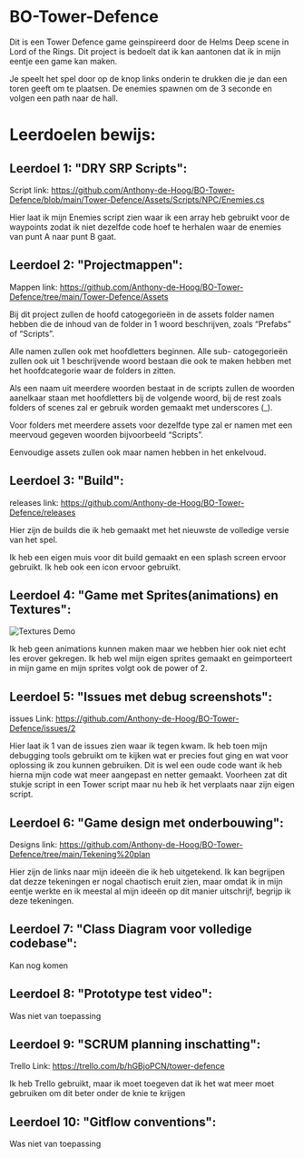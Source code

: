 # BO-Tower-Defence

Dit is een Tower Defence game geinspireerd door de Helms Deep scene in Lord of the Rings. Dit project is bedoelt dat ik kan aantonen dat ik in mijn eentje een game kan maken. 

Je speelt het spel door op de knop links onderin te drukken die je dan een toren geeft om te plaatsen. De enemies spawnen om de 3 seconde en volgen een path naar de hall. 

# Leerdoelen bewijs:

## Leerdoel 1: "DRY SRP Scripts":

Script link: https://github.com/Anthony-de-Hoog/BO-Tower-Defence/blob/main/Tower-Defence/Assets/Scripts/NPC/Enemies.cs

Hier laat ik mijn Enemies script zien waar ik een array heb gebruikt voor de waypoints zodat ik niet dezelfde code hoef te herhalen waar de enemies van punt A naar punt B gaat.

## Leerdoel 2: "Projectmappen":

Mappen link: https://github.com/Anthony-de-Hoog/BO-Tower-Defence/tree/main/Tower-Defence/Assets

Bij dit project zullen de hoofd catogegorieën in de assets folder namen hebben die de inhoud van de folder in 1 woord beschrijven, zoals “Prefabs” of “Scripts”.

Alle namen zullen ook met hoofdletters beginnen. 
Alle sub- catogegorieën zullen ook uit 1 beschrijvende woord bestaan die ook te maken hebben met het hoofdcategorie waar de folders in zitten.

Als een naam uit meerdere woorden bestaat in de scripts zullen de woorden aanelkaar staan met hoofdletters bij de volgende woord, bij de rest zoals folders of scenes zal er gebruik worden gemaakt met underscores (_).

Voor folders met meerdere assets voor dezelfde type zal er namen met een meervoud gegeven woorden bijvoorbeeld “Scripts”.

Eenvoudige assets zullen ook maar namen hebben in het enkelvoud.


## Leerdoel 3: "Build":

releases link: https://github.com/Anthony-de-Hoog/BO-Tower-Defence/releases

Hier zijn de builds die ik heb gemaakt met het nieuwste de volledige versie van het spel.

Ik heb een eigen muis voor dit build gemaakt en een splash screen ervoor gebruikt. Ik heb ook een icon ervoor gebruikt.

## Leerdoel 4: "Game met Sprites(animations) en Textures":

![Textures Demo](gifs/TextureDemo.gif)

Ik heb geen animations kunnen maken maar we hebben hier ook niet echt les erover gekregen. Ik heb wel mijn eigen sprites gemaakt en geimporteert in mijn game en mijn sprites volgt ook de power of 2.

## Leerdoel 5: "Issues met debug screenshots":

issues Link: https://github.com/Anthony-de-Hoog/BO-Tower-Defence/issues/2

Hier laat ik 1 van de issues zien waar ik tegen kwam. Ik heb toen mijn debugging tools gebruikt om te kijken wat er precies fout ging en wat voor oplossing ik zou kunnen gebruiken. Dit is wel een oude code want ik heb hierna mijn code wat meer aangepast en netter gemaakt. Voorheen zat dit stukje script in een Tower script maar nu heb ik het verplaats naar zijn eigen script.

## Leerdoel 6: "Game design met onderbouwing":

Designs link: https://github.com/Anthony-de-Hoog/BO-Tower-Defence/tree/main/Tekening%20plan

Hier zijn de links naar mijn ideeën die ik heb uitgetekend. Ik kan begrijpen dat dezze tekeningen er nogal chaotisch eruit zien, maar omdat ik in mijn eentje werkte en ik meestal al mijn ideeën op dit manier uitschrijf, begrijp ik deze tekeningen.

## Leerdoel 7: "Class Diagram voor volledige codebase":

Kan nog komen

## Leerdoel 8: "Prototype test video":

Was niet van toepassing

## Leerdoel 9: "SCRUM planning inschatting":

Trello Link: https://trello.com/b/hGBjoPCN/tower-defence

Ik heb Trello gebruikt, maar ik moet toegeven dat ik het wat meer moet gebruiken om dit beter onder de knie te krijgen

## Leerdoel 10: "Gitflow conventions":

Was niet van toepassing